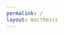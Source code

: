 ```yaml
---
permalink: /
layout: mscthesis
---
```


<!-- ---
permalink: /
title: ""
title: "Najib Ghadri"
layout: single
excerpt: "Computer Vision, Machine Learning, Web and mobile apps"
author_profile: true
redirect_from:
  - /index/
  - /index.html
header:
  overlay_color: "#000"
  overlay_filter: "0.15"
  overlay_image: /media/thesis/montage.jpg
  overlay_video: /media/thesis/montage2
  caption: ' <a href="/msc-thesis/">READ MORE</a>'
classes: wide
---

About me
--------
Check out my latest work the Face-time Gaming website [QuaranTime.io](https://quarantime.io/) and have some fun with your friends! 😀🥳
I participated in the Junction Hackhaton 2020 with my friends, and we made the conept app [SpendWise](https://spendwise-c6b5b.web.app/), that helps you understand your financial habits, gives you predictions, ultimately helping you save money.


I studied computer science in Budapest University of Technology, and finished my Masters in 2020. I specialized in different and exciting branches of today's computer science: Software Engineering, Blockchain and Web technologies, and in the last year Computer Vision, Deep Learning and Machine Learning in general.

My recent work has been focused on artifical intelligence and computer vision with my thesis, [Driving Scene Understanding with Stereo Imaging and Deep CNN synergy
](https://najibghadri.com/msc-thesis/)

I made a startup initiative for a mobile social network, [Gambjo](http://gambjo.com/) with some engineer friends of mine, with the goal of helping real outdoor social interactions through events and meetups, however we had to halt the idea, as apparently it's not our time. But we still believe in it!

I envision the [Next Web](https://najibghadri.com/next-web/), the future of the World Wide Web, where you have decentralization of central authorities (like DNS and CAs) and validity, security of information and digital identity through distributed ladder technologies, linked-data and interoperability of web/mobile/desktop applications. These, implemented on a new platform, that acts as both an operating system and a platform of web/mobile/desktop applications, could drastically improve productivity of both developers and consumers over our legacy systems of Linux and Windows, first of which I favor for compatibility and open-sourceness, and the latter which is sucessful in applications for basically all business sectors. Further more this system could be useful for IoT applications even, if done right.

Any company could initiate this direction, maybe even a new one.
 -->
